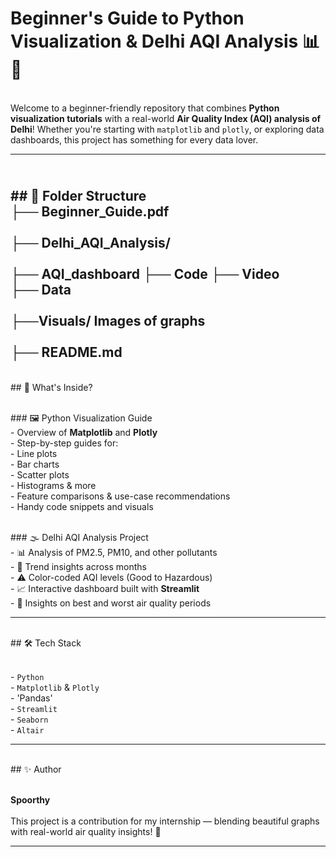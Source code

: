 # Beginner's Guide to Python Visualization & Delhi AQI Analysis 📊🌆

<br>Welcome to a beginner-friendly repository that combines **Python visualization tutorials** with a real-world **Air Quality Index (AQI) analysis of Delhi**! Whether you're starting with `matplotlib` and `plotly`, or exploring data dashboards, this project has something for every data lover.

---

<br>## 📁 Folder Structure
<br>├── Beginner_Guide.pdf       
<br>├── Delhi_AQI_Analysis/     
<br>├── AQI_dashboard 
     ├── Code
     ├── Video
<br>├── Data           
<br>├──Visuals/ Images of graphs               
<br>├── README.md 
---

<br>## 📌 What's Inside?

<br>### 🖼️ Python Visualization Guide
<br>- Overview of **Matplotlib** and **Plotly**
<br>- Step-by-step guides for:
  <br>- Line plots
  <br>- Bar charts
  <br>- Scatter plots
  <br>- Histograms & more
<br>- Feature comparisons & use-case recommendations
<br>- Handy code snippets and visuals

<br>### 🌫️ Delhi AQI Analysis Project
<br>- 📊 Analysis of PM2.5, PM10, and other pollutants
<br>- 📅 Trend insights across months
<br>- ⚠️ Color-coded AQI levels (Good to Hazardous)
<br>- 📈 Interactive dashboard built with **Streamlit**
<br>- 📌 Insights on best and worst air quality periods

---

<br>## 🛠️ Tech Stack

<br>- `Python`
<br>- `Matplotlib` & `Plotly`
<br>- 'Pandas'
<br>- `Streamlit`
<br>- `Seaborn`
<br>- `Altair`

---

<br>## ✨ Author

<br>**Spoorthy**   
<br>This project is a contribution for my internship — blending beautiful graphs with real-world air quality insights! 💼  

---

